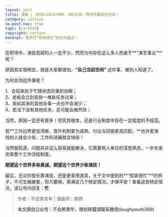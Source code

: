 ```yaml
---
layout: post
title: 漫画 | 2020=1024+996，996之年，程序员要如何应对！
category: cartoon
no-post-nav: true
tags: [cartoon]
copyright: cartoon
excerpt: 程序员“假装很忙”时刻大盘点！
---
```


[](http://favorites.ren/assets/images/2019/cartoon/996zhinian01.jpg)
[](http://favorites.ren/assets/images/2019/cartoon/996zhinian02.jpg)
[](http://favorites.ren/assets/images/2019/cartoon/996zhinian03.jpg)
[](http://favorites.ren/assets/images/2019/cartoon/996zhinian04.jpg)
[](http://favorites.ren/assets/images/2019/cartoon/996zhinian05.jpg)
[](http://favorites.ren/assets/images/2019/cartoon/996zhinian06.jpg)
[](http://favorites.ren/assets/images/2019/cartoon/996zhinian07.jpg)
[](http://favorites.ren/assets/images/2019/cartoon/996zhinian08.jpg)
[](http://favorites.ren/assets/images/2019/cartoon/996zhinian09.jpg)
[](http://favorites.ren/assets/images/2019/cartoon/996zhinian10.jpg)
[](http://favorites.ren/assets/images/2019/cartoon/996zhinian11.jpg)
[](http://favorites.ren/assets/images/2019/cartoon/996zhinian12.jpg)
[](http://favorites.ren/assets/images/2019/cartoon/996zhinian13.jpg)
[](http://favorites.ren/assets/images/2019/cartoon/996zhinian14.jpg)
[](http://favorites.ren/assets/images/2019/cartoon/996zhinian15.jpg)
[](http://favorites.ren/assets/images/2019/cartoon/996zhinian16.jpg)
[](http://favorites.ren/assets/images/2019/cartoon/996zhinian17.jpg)
[](http://favorites.ren/assets/images/2019/cartoon/996zhinian18.jpg)
[](http://favorites.ren/assets/images/2019/cartoon/996zhinian19.jpg)
[](http://favorites.ren/assets/images/2019/cartoon/996zhinian20.jpg)
[](http://favorites.ren/assets/images/2019/cartoon/996zhinian21.jpg)
[](http://favorites.ren/assets/images/2019/cartoon/996zhinian22.jpg)

在职场中，演技高超的人一定不少，然而为何存在这么多人热衷于**“演艺事业”**呢？
 
原因其实很明显，就是大家都很怕，**“自己当前空闲”** 这件事，被别人知道了。
 
为何会怕这件事呢？
 
1、会招来处于忙碌状态同事的白眼；  
2、老板会立刻安排一堆新任务过来；  
3、突如其来的其他杂事一点也不会减少；  
4、若当下没有其他任务，还可能会被开除；  
 
当然，原因一定还有更多！但究其根本，还是行业制度中存在一定程度的不规范。
 
若**工作边界更加清晰、晋升机制更为成熟、付出与回报更高匹配，**也许爱演戏的人就会少些，工作的进展就会快些！
 
当然我知道，问题并非这么容易就能解决，它需要用人单位的深思熟虑，一步步来完善整个工作流程制度。
 
**期望这个世界多些真诚，期望这个世界少些演技！**
 
最后，无论你擅长靠演技、还是更爱用道具，关于文中提到的**“假装很忙”**的例子，不可生搬硬套，但凡要用，需满足几个特定情况，才保平安！查看这些特定情况，请公号内回复：**忙**

>作者：不会笑青年 | 漫画师：鹦鹉
>
>**本文原创公众号：不会笑青年，授权转载请联系微信(laughyouth369)**
